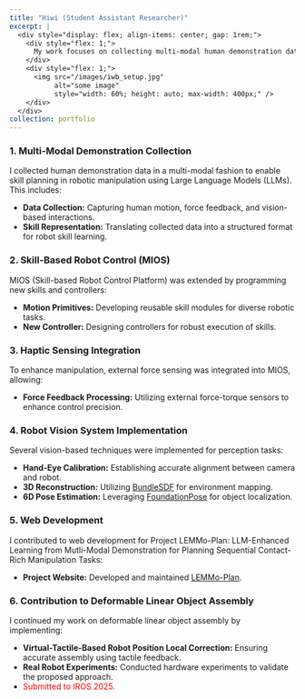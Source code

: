 ```yaml
---
title: "Hiwi (Student Assistant Researcher)"
excerpt: |
  <div style="display: flex; align-items: center; gap: 1rem;">
    <div style="flex: 1;">
      My work focuses on collecting multi-modal human demonstration data for Large Language Model (LLM) skill planning, developing skill-based robot control in MIOS, integrating haptic sensing for object state estimation, implementing robot vision systems, and contributing to deformable linear object assembly research.
    </div>
    <div style="flex: 1;">
      <img src="/images/iwb_setup.jpg" 
           alt="some image" 
           style="width: 60%; height: auto; max-width: 400px;" />
    </div>
  </div>
collection: portfolio
---
```


### 1. Multi-Modal Demonstration Collection
I collected human demonstration data in a multi-modal fashion to enable skill planning in robotic manipulation using Large Language Models (LLMs). This includes:

- **Data Collection:** Capturing human motion, force feedback, and vision-based interactions.
- **Skill Representation:** Translating collected data into a structured format for robot skill learning.

### 2. Skill-Based Robot Control (MIOS)
MIOS (Skill-based Robot Control Platform) was extended by programming new skills and controllers:

- **Motion Primitives:** Developing reusable skill modules for diverse robotic tasks.
- **New Controller:** Designing controllers for robust execution of skills.

### 3. Haptic Sensing Integration
To enhance manipulation, external force sensing was integrated into MIOS, allowing:

- **Force Feedback Processing:** Utilizing external force-torque sensors to enhance control precision.

### 4. Robot Vision System Implementation
Several vision-based techniques were implemented for perception tasks:

- **Hand-Eye Calibration:** Establishing accurate alignment between camera and robot.
- **3D Reconstruction:** Utilizing [BundleSDF](https://github.com/autonomousvision/bundle-sdf) for environment mapping.
- **6D Pose Estimation:** Leveraging [FoundationPose](https://github.com/ruhanhabiboglu/foundationpose) for object localization.

### 5. Web Development
I contributed to web development for Project LEMMo-Plan: LLM-Enhanced Learning from Mutli-Modal Demonstration for Planning Sequential Contact-Rich Manipulation Tasks:

- **Project Website:** Developed and maintained [LEMMo-Plan](https://lemmo-plan.github.io/LEMMo-Plan/).

### 6. Contribution to Deformable Linear Object Assembly
I continued my work on deformable linear object assembly by implementing:

- **Virtual-Tactile-Based Robot Position Local Correction:** Ensuring accurate assembly using tactile feedback.
- **Real Robot Experiments:** Conducted hardware experiments to validate the proposed approach.
- <span style="color:red;">Submitted to IROS 2025.</span>
